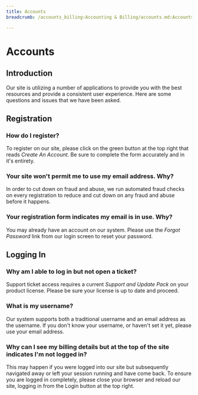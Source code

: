 ```yaml
---
title: Accounts
breadcrumb: /accounts_billing:Accounting & Billing/accounts.md:Accounts/

---
```


Accounts
========

Introduction
------------

Our site is utilizing a number of applications to provide you with the best resources and provide a consistent user experience.  Here are some questions and issues that we have been asked.

## Registration

### How do I register?

To register on our site, please click on the green button at the top right that reads *Create An Account*.  Be sure to complete the form accurately and in it's entirety.

### Your site won't permit me to use my email address.  Why?

In order to cut down on fraud and abuse, we run automated fraud checks on every registration to reduce and cut down on any fraud and abuse before it happens.

### Your registration form indicates my email is in use.  Why?

You may already have an account on our system.  Please use the *Forgot Password* link from our login screen to reset your password.


## Logging In

### Why am I able to log in but not open a ticket?

Support ticket access requires a current *Support and Update Pack* on your product license.  Please be sure your license is up to date and proceed.

### What is my username?

Our system supports both a traditional username and an email address as the username.  If you don't know your username, or haven't set it yet, please use your email address.

### Why can I see my billing details but at the top of the site indicates I'm not logged in?

This may happen if you were logged into our site but subsequently navigated away or left your session running and have come back.  To ensure you are logged in completely, please close your browser and reload our site, logging in from the Login button at the top right.